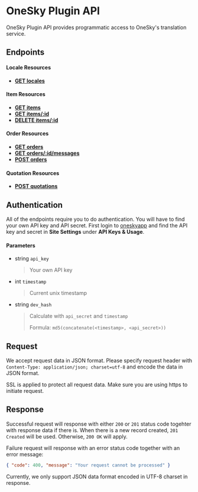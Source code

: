 # OneSky Plugin API

OneSky Plugin API provides programmatic access to OneSky's translation service.

## Endpoints

#### Locale Resources
- [**GET locales**](https://github.com/onesky/api-documentation-plugin/blob/master/endpoints/locale/GET_locales.md)


#### Item Resources

- [**GET items**](https://github.com/onesky/api-documentation-plugin/blob/master/endpoints/item/GET_items.md)
- [**GET items/:id**](https://github.com/onesky/api-documentation-plugin/blob/master/endpoints/item/GET_items_id.md)
- [**DELETE items/:id**](https://github.com/onesky/api-documentation-plugin/blob/master/endpoints/item/DELETE_items_id.md)


#### Order Resources
- [**GET orders**](https://github.com/onesky/api-documentation-plugin/blob/master/endpoints/order/GET_orders.md)
- [**GET orders/:id/messages**](https://github.com/onesky/api-documentation-plugin/blob/master/endpoints/order/GET_orders_id_messages.md)
- [**POST orders**](https://github.com/onesky/api-documentation-plugin/blob/master/endpoints/order/POST_orders.md)


#### Quotation Resources
- [**POST quotations**](https://github.com/onesky/api-documentation-plugin/blob/master/endpoints/quotation/POST_quotations.md)


## Authentication

All of the endpoints require you to do authentication. You will have to find your own API key and API secret. First login to [oneskyapp](http://www.oneskyapp.com) and find the API key and secret in **Site Settings** under **API Keys & Usage**.

#### Parameters
- string `api_key`
  > Your own API key

- int `timestamp`
  > Current unix timestamp

- string `dev_hash`
  > Calculate with `api_secret` and `timestamp`
  >
  > Formula: `md5(concatenate(<timestamp>, <api_secret>))`

## Request
We accept request data in JSON format. Please specify request header with `Content-Type: application/json; charset=utf-8` and encode the data in JSON format.

SSL is applied to protect all request data. Make sure you are using https to initiate request.

## Response
Successful request will response with either `200` or `201` status code togehter with response data if there is. When there is a new record created, `201 Created` will be used. Otherwise, `200 OK` will apply.

Failure request will response with an error status code together with an error message:
``` json
{ "code": 400, "message": "Your request cannot be processed" }
```

Currently, we only support JSON data format encoded in UTF-8 charset in response.
